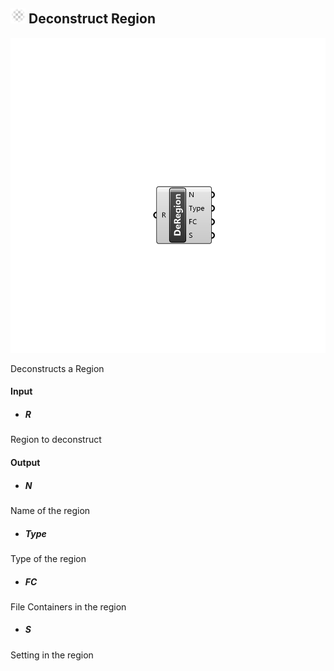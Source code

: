 ## ![](../../images/icons/Deconstruct_Region.png) Deconstruct Region

![](../../images/components/Deconstruct_Region.png)

Deconstructs a Region

#### Input
* ##### R 
Region to deconstruct

#### Output
* ##### N
Name of the region
* ##### Type
Type of the region
* ##### FC
File Containers in the region
* ##### S
Setting in the region